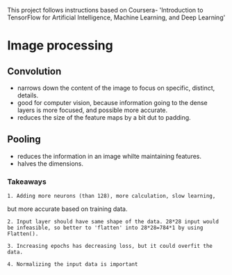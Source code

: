 This project follows instructions based on Coursera- 'Introduction to TensorFlow for Artificial Intelligence, Machine Learning, and Deep Learning'
# Image processing
## Convolution
- narrows down the content of the image to focus on specific, distinct, details.
- good for computer vision, because information going to the dense layers is more focused, and possible more accurate.
- reduces the size of the feature maps by a bit dut to padding.

## Pooling
- reduces the information in an image whilte maintaining features.
- halves the dimensions.


### Takeaways
    1. Adding more neurons (than 128), more calculation, slow learning,
but more accurate based on training data.

    2. Input layer should have same shape of the data. 28*28 input would be infeasible, so better to 'flatten' into 28*28=784*1 by using Flatten().

    3. Increasing epochs has decreasing loss, but it could overfit the data.
    
    4. Normalizing the input data is important



